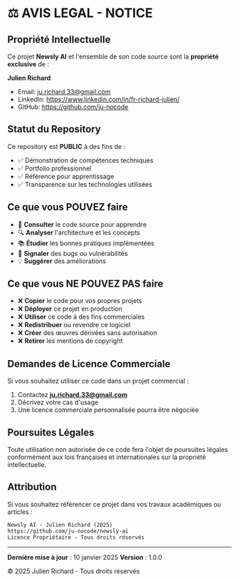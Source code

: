 # ⚖️ AVIS LEGAL - NOTICE

## Propriété Intellectuelle

Ce projet **Newsly AI** et l'ensemble de son code source sont la **propriété exclusive** de :

**Julien Richard**
- Email: ju.richard.33@gmail.com
- LinkedIn: https://www.linkedin.com/in/fr-richard-julien/
- GitHub: https://github.com/ju-nocode

## Statut du Repository

Ce repository est **PUBLIC** à des fins de :
- ✅ Démonstration de compétences techniques
- ✅ Portfolio professionnel
- ✅ Référence pour apprentissage
- ✅ Transparence sur les technologies utilisées

## Ce que vous POUVEZ faire

- 👀 **Consulter** le code source pour apprendre
- 🔍 **Analyser** l'architecture et les concepts
- 📚 **Étudier** les bonnes pratiques implémentées
- 🐛 **Signaler** des bugs ou vulnérabilités
- 💡 **Suggérer** des améliorations

## Ce que vous NE POUVEZ PAS faire

- ❌ **Copier** le code pour vos propres projets
- ❌ **Déployer** ce projet en production
- ❌ **Utiliser** ce code à des fins commerciales
- ❌ **Redistribuer** ou revendre ce logiciel
- ❌ **Créer** des œuvres dérivées sans autorisation
- ❌ **Retirer** les mentions de copyright

## Demandes de Licence Commerciale

Si vous souhaitez utiliser ce code dans un projet commercial :

1. Contactez **ju.richard.33@gmail.com**
2. Décrivez votre cas d'usage
3. Une licence commerciale personnalisée pourra être négociée

## Poursuites Légales

Toute utilisation non autorisée de ce code fera l'objet de poursuites légales conformément aux lois françaises et internationales sur la propriété intellectuelle.

## Attribution

Si vous souhaitez référencer ce projet dans vos travaux académiques ou articles :

```
Newsly AI - Julien Richard (2025)
https://github.com/ju-nocode/newsly-ai
Licence Propriétaire - Tous droits réservés
```

---

**Dernière mise à jour** : 10 janvier 2025
**Version** : 1.0.0

© 2025 Julien Richard - Tous droits réservés
